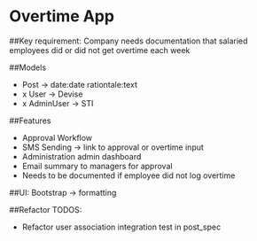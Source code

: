 # Overtime App

##Key requirement: Company needs documentation that salaried employees did or did not get overtime each week

##Models
- Post -> date:date rationtale:text
- x User -> Devise
- x AdminUser -> STI

##Features
- Approval Workflow
- SMS Sending -> link to approval or overtime input
- Administration admin dashboard
- Email summary to managers for approval
- Needs to be documented if employee did not log overtime

##UI:
 Bootstrap -> formatting

 ##Refactor TODOS:
 - Refactor user association integration test in post_spec
